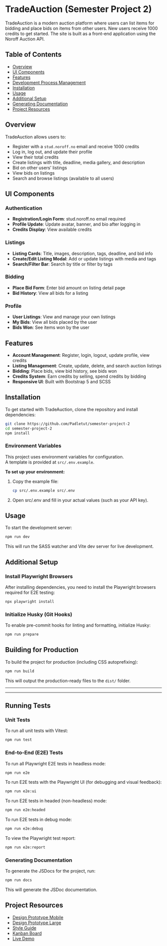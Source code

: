 # TradeAuction (Semester Project 2)

TradeAuction is a modern auction platform where users can list items for bidding and place bids on items from other users. New users receive 1000 credits to get started. The site is built as a front-end application using the Noroff Auction API.

## Table of Contents

- [Overview](#overview)
- [UI Components](#ui-components)
- [Features](#features)
- [Development Process Management](#development-process-management)
- [Installation](#installation)
- [Usage](#usage)
- [Additional Setup](#additional-setup)
- [Generating Documentation](#generating-documentation)
- [Project Resources](#project-resources)

## Overview

TradeAuction allows users to:

- Register with a `stud.noroff.no` email and receive 1000 credits
- Log in, log out, and update their profile
- View their total credits
- Create listings with title, deadline, media gallery, and description
- Bid on other users’ listings
- View bids on listings
- Search and browse listings (available to all users)

## UI Components

### Authentication

- **Registration/Login Form**: stud.noroff.no email required
- **Profile Update**: Update avatar, banner, and bio after logging in
- **Credits Display**: View available credits

### Listings

- **Listing Cards**: Title, images, description, tags, deadline, and bid info
- **Create/Edit Listing Modal**: Add or update listings with media and tags
- **Search/Filter Bar**: Search by title or filter by tags

### Bidding

- **Place Bid Form**: Enter bid amount on listing detail page
- **Bid History**: View all bids for a listing

### Profile

- **User Listings**: View and manage your own listings
- **My Bids**: View all bids placed by the user
- **Bids Won**: See items won by the user

## Features

- **Account Management**: Register, login, logout, update profile, view credits
- **Listing Management**: Create, update, delete, and search auction listings
- **Bidding**: Place bids, view bid history, see bids won
- **Credits System**: Earn credits by selling, spend credits by bidding
- **Responsive UI**: Built with Bootstrap 5 and SCSS

## Installation

To get started with TradeAuction, clone the repository and install dependencies:

```bash
git clone https://github.com/Padletut/semester-project-2
cd semester-project-2
npm install
```

### Environment Variables

This project uses environment variables for configuration.  
A template is provided at `src/.env.example`.

**To set up your environment:**

1. Copy the example file:
   ```bash
   cp src/.env.example src/.env
   ```
2. Open src/.env and fill in your actual values (such as your API key).

## Usage

To start the development server:

```bash
npm run dev
```

This will run the SASS watcher and Vite dev server for live development.

## Additional Setup

### Install Playwright Browsers

After installing dependencies, you need to install the Playwright browsers required for E2E testing:

```bash
npx playwright install
```

### Initialize Husky (Git Hooks)

To enable pre-commit hooks for linting and formatting, initialize Husky:

```bash
npm run prepare
```

## Building for Production

To build the project for production (including CSS autoprefixing):

```bash
npm run build
```

This will output the production-ready files to the `dist/` folder.

---

---

## Running Tests

### Unit Tests

To run all unit tests with Vitest:

```bash
npm run test
```

### End-to-End (E2E) Tests

To run all Playwright E2E tests in headless mode:

```bash
npm run e2e
```

To run E2E tests with the Playwright UI (for debugging and visual feedback):

```bash
npm run e2e:ui
```

To run E2E tests in headed (non-headless) mode:

```bash
npm run e2e:headed
```

To run E2E tests in debug mode:

```bash
npm run e2e:debug
```

To view the Playwright test report:

```bash
npm run e2e:report
```

### Generating Documentation

To generate the JSDocs for the project, run:

```bash
npm run docs
```

This will generate the JSDoc documentation.

## Project Resources

- [Design Prototype Mobile](https://www.figma.com/proto/8TNxWMDc1JZCCrtb3MCQS4/Auction-House?node-id=16-57&p=f&t=SOZcYFQohpseY8Dw-1&scaling=scale-down&content-scaling=fixed&page-id=6%3A1769&starting-point-node-id=16%3A57)
- [Design Prototype Large](https://www.figma.com/proto/8TNxWMDc1JZCCrtb3MCQS4/Auction-House?node-id=46-2586&p=f&t=oAaeZ3upR4svNX2Y-1&scaling=min-zoom&content-scaling=fixed&page-id=46%3A2567&starting-point-node-id=46%3A2586)
- [Style Guide](https://www.figma.com/design/8TNxWMDc1JZCCrtb3MCQS4/Auction-House?node-id=0-1&t=w2oaI1mHL3VmLVQz-1)
- [Kanban Board](https://trello.com/b/aSDIvdLu/js2)
- [Live Demo](https://tradeauction.netlify.app/)
